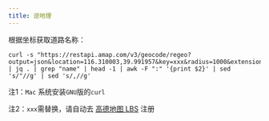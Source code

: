 ```yaml
---
title: 逆地理
---
```


根据坐标获取道路名称：

```shell
curl -s "https://restapi.amap.com/v3/geocode/regeo?output=json&location=116.310003,39.991957&key=xxx&radius=1000&extensions=all" | jq . | grep "name" | head -1 | awk -F ":" '{print $2}' | sed 's/"//g' | sed 's/,//g' 
```

注1：`Mac` 系统安装`GNU`版的`curl`

注2：`xxx`需替换，请自动去 [高德地图 LBS](https://lbs.amap.com/) 注册
